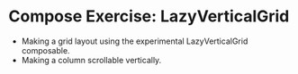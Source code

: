 # Compose Exercise: LazyVerticalGrid
- Making a grid layout using the experimental LazyVerticalGrid composable.
- Making a column scrollable vertically.
